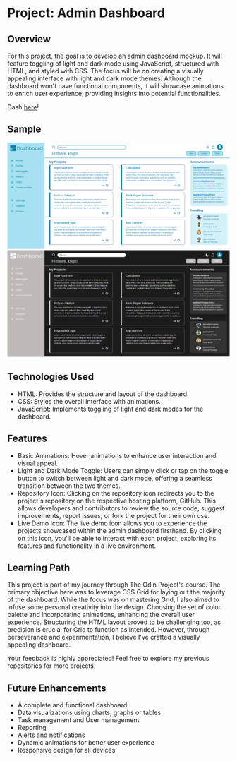 # Project: Admin Dashboard

## Overview

For this project, the goal is to develop an admin dashboard mockup. It will feature toggling of light and dark mode using JavaScript, structured with HTML, and styled with CSS. The focus will be on creating a visually appealing interface with light and dark mode themes. Although the dashboard won't have functional components, it will showcase animations to enrich user experience, providing insights into potential functionalities.

Dash [here](https://krig6.github.io/odin-dashboard/)!

## Sample

![Sample](./images/dashboard-light-sample.png)
![Sample](./images/dashboard-dark-sample.png)

## Technologies Used

- HTML: Provides the structure and layout of the dashboard.
- CSS: Styles the overall interface with animations.
- JavaScript: Implements toggling of light and dark modes for the dashboard.

## Features

- Basic Animations: Hover animations to enhance user interaction and visual appeal.
- Light and Dark Mode Toggle: Users can simply click or tap on the toggle button to switch between light and dark mode, offering a seamless transition between the two themes.
- Repository Icon: Clicking on the repository icon redirects you to the project's repository on the respective hosting platform, GitHub. This allows developers and contributors to review the source code, suggest improvements, report issues, or fork the project for their own use.
- Live Demo Icon: The live demo icon allows you to experience the projects showcased within the admin dashboard firsthand. By clicking on this icon, you'll be able to interact with each project, exploring its features and functionality in a live environment.

## Learning Path

This project is part of my journey through The Odin Project's course. The primary objective here was to leverage CSS Grid for laying out the majority of the dashboard. While the focus was on mastering Grid, I also aimed to infuse some personal creativity into the design. Choosing the set of color palette and incorporating animations, enhancing the overall user experience. Structuring the HTML layout proved to be challenging too, as precision is crucial for Grid to function as intended. However, through perseverance and experimentation, I believe I've crafted a visually appealing dashboard.

Your feedback is highly appreciated! Feel free to explore my previous repositories for more projects.

## Future Enhancements

- A complete and functional dashboard
- Data visualizations using charts, graphs or tables
- Task management and User management
- Reporting
- Alerts and notifications
- Dynamic animations for better user experience
- Responsive design for all devices

